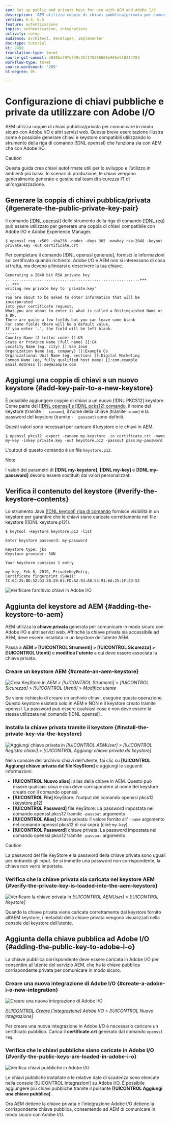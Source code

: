 ```yaml
---
seo: Set up public and private keys for use with AEM and Adobe I/O
description: 'AEM utilizza coppie di chiavi pubblica/privata per comunicare in modo sicuro con Adobe I/O e altri servizi web. Questa breve esercitazione illustra come è possibile generare chiavi e keystore compatibili utilizzando lo strumento a riga di comando openssl che funziona sia con AEM che con Adobe I/O. '
version: 6.4, 6.5
feature: autenticazione
topics: authentication, integrations
activity: setup
audience: architect, developer, implementer
doc-type: tutorial
kt: 2450
translation-type: tm+mt
source-git-commit: b040bdf97df39c45f175288608e965e5f0214703
workflow-type: tm+mt
source-wordcount: '769'
ht-degree: 0%

---
```



# Configurazione di chiavi pubbliche e private da utilizzare con Adobe I/O

AEM utilizza coppie di chiavi pubblica/privata per comunicare in modo sicuro con Adobe I/O e altri servizi web. Questa breve esercitazione illustra come è possibile generare chiavi e keystore compatibili utilizzando lo strumento della riga di comando [!DNL openssl] che funziona sia con AEM che con Adobe I/O.

>[!CAUTION]
>
>Questa guida crea chiavi autofirmate utili per lo sviluppo e l’utilizzo in ambienti più bassi. In scenari di produzione, le chiavi vengono generalmente generate e gestite dal team di sicurezza IT di un&#39;organizzazione.

## Generare la coppia di chiavi pubblica/privata {#generate-the-public-private-key-pair}

Il comando [[!DNL openssl]](https://www.openssl.org/docs/man1.0.2/man1/openssl.html) dello strumento della riga di comando [[!DNL req] ](https://www.openssl.org/docs/man1.0.2/man1/req.html) può essere utilizzato per generare una coppia di chiavi compatibile con Adobe I/O e Adobe Experience Manager.

```shell
$ openssl req -x509 -sha256 -nodes -days 365 -newkey rsa:2048 -keyout private.key -out certificate.crt
```

Per completare il comando [!DNL openssl generate], fornisci le informazioni sul certificato quando richiesto. Adobe I/O e AEM non si interessano di cosa si tratta, ma devono allinearsi e descrivere la tua chiave.

```
Generating a 2048 bit RSA private key
...........................................................+++
...+++
writing new private key to 'private.key'
-----
You are about to be asked to enter information that will be incorporated
into your certificate request.
What you are about to enter is what is called a Distinguished Name or a DN.
There are quite a few fields but you can leave some blank
For some fields there will be a default value,
If you enter '.', the field will be left blank.
-----
Country Name (2 letter code) []:US
State or Province Name (full name) []:CA
Locality Name (eg, city) []:San Jose
Organization Name (eg, company) []:Example Co
Organizational Unit Name (eg, section) []:Digital Marketing
Common Name (eg, fully qualified host name) []:com.example
Email Address []:me@example.com
```

## Aggiungi una coppia di chiavi a un nuovo keystore {#add-key-pair-to-a-new-keystore}

È possibile aggiungere coppie di chiavi a un nuovo [!DNL PKCS12] keystore. Come parte del [[!DNL openssl]'s [!DNL pcks12] comando,](https://www.openssl.org/docs/man1.0.2/man1/pkcs12.html) il nome del keystore (tramite `-  caname`), il nome della chiave (tramite `-name`) e la password del keystore (tramite `-  passout`) sono definiti.

Questi valori sono necessari per caricare il keystore e le chiavi in AEM.

```shell
$ openssl pkcs12 -export -caname my-keystore -in certificate.crt -name my-key -inkey private.key -out keystore.p12 -passout pass:my-password
```

L&#39;output di questo comando è un file `keystore.p12`.

>[!NOTE]
>
>I valori dei parametri di **[!DNL my-keystore]**, **[!DNL my-key]** e **[!DNL my-password]** devono essere sostituiti dai valori personalizzati.

## Verifica il contenuto del keystore {#verify-the-keystore-contents}

Lo strumento Java [[!DNL keytool] riga di comando](https://docs.oracle.com/middleware/1213/wls/SECMG/keytool-summary-appx.htm#SECMG818) fornisce visibilità in un keystore per garantire che le chiavi siano caricate correttamente nel file keystore ([!DNL keystore.p12]).

```shell
$ keytool -keystore keystore.p12 -list

Enter keystore password: my-password

Keystore type: jks
Keystore provider: SUN

Your keystore contains 1 entry

my-key, Feb 5, 2019, PrivateKeyEntry,
Certificate fingerprint (SHA1): 7C:6C:25:BD:52:D3:3B:29:83:FD:A2:93:A8:53:91:6A:25:1F:2D:52
```

![Verificare l’archivio chiavi in Adobe I/O](assets/set-up-public-private-keys-for-use-with-aem-and-adobe-io/adobe-io--public-keys.png)

## Aggiunta del keystore ad AEM {#adding-the-keystore-to-aem}

AEM utilizza la **chiave privata** generata per comunicare in modo sicuro con Adobe I/O e altri servizi web. Affinché la chiave privata sia accessibile ad AEM, deve essere installata in un keystore dell’utente AEM.

Passa a **AEM > [!UICONTROL Strumenti] > [!UICONTROL Sicurezza] > [!UICONTROL Utenti]** e **modifica l&#39;utente** a cui deve essere associata la chiave privata.

### Creare un keystore AEM {#create-an-aem-keystore}

![Crea KeyStore in ](assets/set-up-public-private-keys-for-use-with-aem-and-adobe-io/aem--create-keystore.png)
*AEM >  [!UICONTROL Strumenti]  >  [!UICONTROL Sicurezza]  >  [!UICONTROL Utenti]  > Modifica utente*

Se viene richiesto di creare un archivio chiavi, eseguire questa operazione. Questo keystore esisterà solo in AEM e NON è il keystore creato tramite openssl. La password può essere qualsiasi cosa e non deve essere la stessa utilizzata nel comando [!DNL openssl] .

### Installa la chiave privata tramite il keystore {#install-the-private-key-via-the-keystore}

![Aggiungi chiave privata in ](assets/set-up-public-private-keys-for-use-with-aem-and-adobe-io/aem--add-private-key.png)
*[!UICONTROL AEMUser]  >  [!UICONTROL Registro chiavi] >  [!UICONTROL Aggiungi chiave privata da keystore]*

Nella console dell&#39;archivio chiavi dell&#39;utente, fai clic su **[!UICONTROL Aggiungi chiave privata dal file KeyStore]** e aggiungi le seguenti informazioni:

* **[!UICONTROL Nuovo alias]**: alias della chiave in AEM. Questo può essere qualsiasi cosa e non deve corrispondere al nome del keystore creato con il comando openssl.
* **[!UICONTROL File]** KeyStore: l&#39;output del comando openssl pkcs12 (keystore.p12)
* **[!UICONTROL Password]** file KeyStore: La password impostata nel comando openssl pkcs12 tramite  `-passout` argomento.
* **[!UICONTROL Alias]** chiave privata: Il valore fornito all&#39; `-name` argomento nel comando openssl pkcs12 di cui sopra (cioè  `my-key`).
* **[!UICONTROL Password]** chiave privata: La password impostata nel comando openssl pkcs12 tramite  `-passout` argomento.

>[!CAUTION]
>
>La password del file KeyStore e la password della chiave privata sono uguali per entrambi gli input. Se si immette una password non corrispondente, la chiave non verrà importata.

### Verifica che la chiave privata sia caricata nel keystore AEM {#verify-the-private-key-is-loaded-into-the-aem-keystore}

![Verificare la chiave privata in ](assets/set-up-public-private-keys-for-use-with-aem-and-adobe-io/aem--keystore.png)
*[!UICONTROL AEMUser]  >  [!UICONTROL Keystore]*

Quando la chiave privata viene caricata correttamente dal keystore fornito all’AEM keystore, i metadati della chiave privata vengono visualizzati nella console del keystore dell’utente.

## Aggiunta della chiave pubblica ad Adobe I/O {#adding-the-public-key-to-adobe-i-o}

La chiave pubblica corrispondente deve essere caricata in Adobe I/O per consentire all’utente del servizio AEM, che ha la chiave pubblica corrispondente privata per comunicare in modo sicuro.

### Creare una nuova integrazione di Adobe I/O {#create-a-adobe-i-o-new-integration}

![Creare una nuova integrazione di Adobe I/O](assets/set-up-public-private-keys-for-use-with-aem-and-adobe-io/adobe-io--create-new-integration.png)

*[[!UICONTROL Creare l’integrazione]](https://console.adobe.io/)  Adobe I/O >  [!UICONTROL Nuova integrazione]*

Per creare una nuova integrazione in Adobe I/O è necessario caricare un certificato pubblico. Carica il **certificate.crt** generato dal comando `openssl req`.

### Verifica che le chiavi pubbliche siano caricate in Adobe I/O {#verify-the-public-keys-are-loaded-in-adobe-i-o}

![Verifica chiavi pubbliche in Adobe I/O](assets/set-up-public-private-keys-for-use-with-aem-and-adobe-io/adobe-io--public-keys.png)

Le chiavi pubbliche installate e le relative date di scadenza sono elencate nella console [!UICONTROL Integrazioni] su Adobe I/O. È possibile aggiungere più chiavi pubbliche tramite il pulsante **[!UICONTROL Aggiungi una chiave pubblica]** .

Ora AEM detiene la chiave privata e l’integrazione Adobe I/O detiene la corrispondente chiave pubblica, consentendo ad AEM di comunicare in modo sicuro con Adobe I/O.
